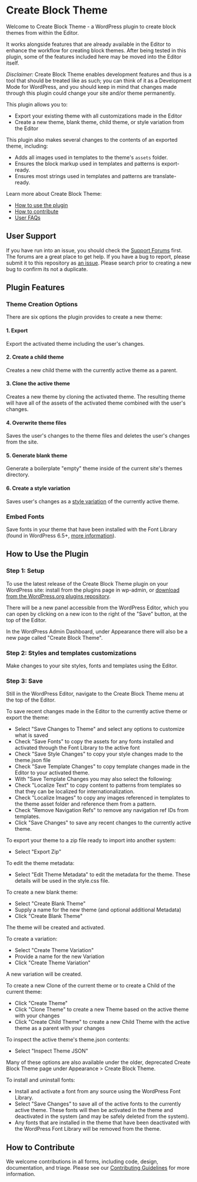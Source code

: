 # Create Block Theme

Welcome to Create Block Theme - a WordPress plugin to create block themes from within the Editor.

It works alongside features that are already available in the Editor to enhance the workflow for creating block themes. After being tested in this plugin, some of the features included here may be moved into the Editor itself.

*Disclaimer:* Create Block Theme enables development features and thus is a tool that should be treated like as such; you can think of it as a Development Mode for WordPress, and you should keep in mind that changes made through this plugin could change your site and/or theme permanently.

This plugin allows you to:

- Export your existing theme with all customizations made in the Editor
- Create a new theme, blank theme, child theme, or style variation from the Editor

This plugin also makes several changes to the contents of an exported theme, including:

- Adds all images used in templates to the theme's `assets` folder.
- Ensures the block markup used in templates and patterns is export-ready.
- Ensures most strings used in templates and patterns are translate-ready.

Learn more about Create Block Theme:

- [How to use the plugin](#how-to-use-the-plugin)
- [How to contribute](#how-to-contribute)
- [User FAQs](https://wordpress.org/plugins/create-block-theme/)

## User Support

If you have run into an issue, you should check the [Support Forums](https://wordpress.org/support/plugin/create-block-theme/) first. The forums are a great place to get help. If you have a bug to report, please submit it to this repository as [an issue](https://github.com/WordPress/create-block-theme/issues). Please search prior to creating a new bug to confirm its not a duplicate.

## Plugin Features

### Theme Creation Options

There are six options the plugin provides to create a new theme:

#### 1. Export

Export the activated theme including the user's changes.

#### 2. Create a child theme

Creates a new child theme with the currently active theme as a parent.

#### 3. Clone the active theme

Creates a new theme by cloning the activated theme. The resulting theme will have all of the assets of the activated theme combined with the user's changes.

#### 4. Overwrite theme files

Saves the user's changes to the theme files and deletes the user's changes from the site.

#### 5. Generate blank theme

Generate a boilerplate "empty" theme inside of the current site's themes directory.

#### 6. Create a style variation

Saves user's changes as a [style variation](https://developer.wordpress.org/themes/advanced-topics/theme-json/#global-styles-variations) of the currently active theme.

### Embed Fonts

Save fonts in your theme that have been installed with the Font Library (found in WordPress 6.5+, [more information](https://wordpress.org/documentation/wordpress-version/version-6-5/#add-and-manage-fonts-across-your-site)).

## How to Use the Plugin

### Step 1: Setup

To use the latest release of the Create Block Theme plugin on your WordPress site: install from the plugins page in wp-admin, or [download from the WordPress.org plugins repository](https://wordpress.org/plugins/create-block-theme).

There will be a new panel accessible from the WordPress Editor, which you can open by clicking on a new icon to the right of the "Save" button, at the top of the Editor.

In the WordPress Admin Dashboard, under Appearance there will also be a new page called "Create Block Theme".

### Step 2: Styles and templates customizations

Make changes to your site styles, fonts and templates using the Editor.

### Step 3: Save

Still in the WordPress Editor, navigate to the Create Block Theme menu at the top of the Editor.

To save recent changes made in the Editor to the currently active theme or export the theme:

- Select "Save Changes to Theme" and select any options to customize what is saved
- Check "Save Fonts" to copy the assets for any fonts installed and activated through the Font Library to the active font
- Check "Save Style Changes" to copy your style changes made to the theme.json file
- Check "Save Template Changes" to copy template changes made in the Editor to your activated theme.
- With "Save Template Changes you may also select the following:
- Check "Localize Text" to copy content to patterns from templates so that they can be localized for internationalization.
- Check "Localize Images" to copy any images referenced in templates to the theme asset folder and reference them from a pattern.
- Check "Remove Navigation Refs" to remove any navigation ref IDs from templates.
- Click "Save Changes" to save any recent changes to the currently active theme.

To export your theme to a zip file ready to import into another system:

- Select "Export Zip"

To edit the theme metadata:

- Select "Edit Theme Metadata" to edit the metadata for the theme. These details will be used in the style.css file.

To create a new blank theme:

- Select "Create Blank Theme"
- Supply a name for the new theme (and optional additional Metadata)
- Click "Create Blank Theme"

The theme will be created and activated.

To create a variation:

- Select "Create Theme Variation"
- Provide a name for the new Variation
- Click "Create Theme Variation"

A new variation will be created.

To create a new Clone of the current theme or to create a Child of the current theme:

- Click "Create Theme"
- Click "Clone Theme" to create a new Theme based on the active theme with your changes
- Click "Create Child Theme" to create a new Child Theme with the active theme as a parent with your changes

To inspect the active theme's theme.json contents:

- Select "Inspect Theme JSON"

Many of these options are also available under the older, deprecated Create Block Theme page under Appearance > Create Block Theme.

To install and uninstall fonts:

- Install and activate a font from any source using the WordPress Font Library.
- Select "Save Changes" to save all of the active fonts to the currently active theme. These fonts will then be activated in the theme and deactivated in the system (and may be safely deleted from the system).
- Any fonts that are installed in the theme that have been deactivated with the WordPress Font Library will be removed from the theme.

## How to Contribute

We welcome contributions in all forms, including code, design, documentation, and triage. Please see our [Contributing Guidelines](/CONTRIBUTING.md) for more information.
